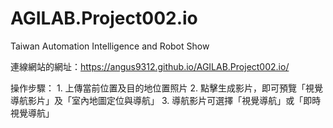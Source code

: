# AGILAB.Project002.io
Taiwan Automation Intelligence and Robot Show

連線網站的網址：https://angus9312.github.io/AGILAB.Project002.io/


操作步驟：
	1. 上傳當前位置及目的地位置照片
	2. 點擊生成影片，即可預覽「視覺導航影片」及「室內地圖定位與導航」
	3. 導航影片可選擇「視覺導航」或「即時視覺導航」
